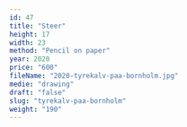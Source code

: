 ```yaml
---
id: 47
title: "Steer"
height: 17
width: 23
method: "Pencil on paper"
year: 2020
price: "600"
fileName: "2020-tyrekalv-paa-bornholm.jpg"
medie: "drawing"
draft: "false"
slug: "tyrekalv-paa-bornholm"
weight: "190"
---
```

